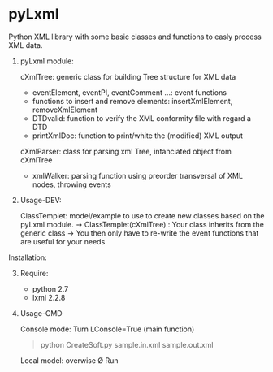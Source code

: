 pyLxml
======

Python XML library with some basic classes and functions to easly process XML data.

1. pyLxml module:
    
    cXmlTree: generic class for building Tree structure for XML data
      - eventElement, eventPI, eventComment ...: event functions
      - functions to insert and remove elements: insertXmlElement, removeXmlElement
      - DTDvalid: function to verify the XML conformity file with regard a DTD
      - printXmlDoc: function to print/white the (modified) XML output
    
    cXmlParser: class for parsing xml Tree, intanciated object from cXmlTree
      - xmlWalker: parsing function using preorder transversal of XML nodes, throwing events
    
2. Usage-DEV:

    ClassTemplet: model/example to use to create new classes based on the pyLxml module.
      -> ClassTemplet(cXmlTree) : Your class inherits from the generic class
      -> You then only have to re-write the event functions that are useful for your needs


Installation:

3. Require:

      - python 2.7
      - lxml 2.2.8
      
4. Usage-CMD
      
    Console mode: Turn LConsole=True (main function) 
      > python CreateSoft.py sample.in.xml sample.out.xml
      
    Local model: overwise
      Ø Run
    
